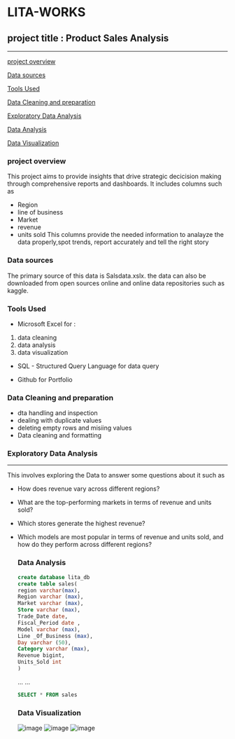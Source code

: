 # LITA-WORKS
## project title : Product Sales Analysis
-----------------------------------------

[project overview](#project-overview)

 [Data sources](#data-sources)

 [Tools Used](#tools-used)

 [Data Cleaning and preparation](#data-cleaning-and-preparation)

 [Exploratory Data Analysis](#exploratory-data-analysis)

  [Data Analysis](#data-analysis)

[ Data Visualization](#data-visualization)


### project overview
This project  aims to provide insights that drive strategic decicision making through comprehensive reports and dashboards. It includes columns such as 
- Region
- line of business
- Market
- revenue
- units sold
This columns provide the needed information to analayze the data properly,spot trends, report accurately and tell the right story 

### Data sources
The primary source of this data is Salsdata.xslx. the data can also be downloaded from open sources online and online data repositories such as kaggle. 

### Tools Used
- Microsoft Excel for : 

1.  data cleaning
2.  data analysis 
3.  data visualization

- SQL - Structured Query Language for data query

- Github for Portfolio

### Data Cleaning and preparation

  - dta handling and inspection
  - dealing with duplicate values
  - deleting empty rows and misiing values
  - Data cleaning and formatting

  ### Exploratory Data Analysis 
  -----------------------------
  This involves exploring the Data to answer some questions about it such as 

  - How does revenue vary across different regions?
  - What are the top-performing markets in terms of revenue and units sold?
  - Which stores generate the highest revenue?
  - Which models are most popular in terms of revenue and units sold, and how do they perform across different regions?

    ### Data Analysis

    ```SQL
    create database lita_db
    create table sales(
    region varchar(max),
    Region varchar (max),
    Market varchar (max),
  	Store varchar (max),
  	Trade_Date date,
    Fiscal_Period date ,
    Model varchar (max),
    Line _Of_Business (max),
    Day varchar (50),
    Category varchar (max),
    Revenue bigint,
    Units_Sold int
    )
    ```
    ...
    ...
    
    ```SQL
    SELECT * FROM sales
    ```

    ### Data Visualization

    ![image](https://github.com/user-attachments/assets/589ecbd3-5322-4b91-a4f4-3644dcc44488)
    ![image](https://github.com/user-attachments/assets/43ca5648-e004-4dbf-bd5a-2ba7706a5efc)
   ![image](https://github.com/user-attachments/assets/32d83edc-a239-4fc3-a276-0a06bb7a2455)




